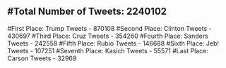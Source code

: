 #Total Number of Tweets: 2240102 
---
#First Place: Trump Tweets - 870108
#Second Place: Clinton Tweets - 430697
#Third Place: Cruz Tweets - 354260
#Fourth Place: Sanders Tweets - 242558
#Fifth Place: Rubio Tweets - 146688
#Sixth Place: Jeb! Tweets - 107251
#Seventh Place: Kasich Tweets - 55571
#Last Place: Carson Tweets - 32969
